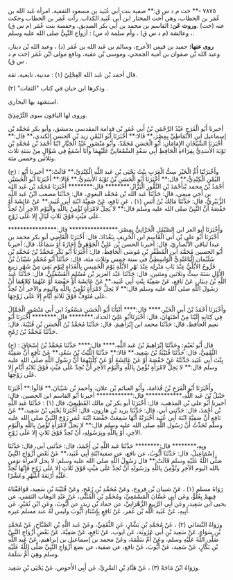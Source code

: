 ٧٨٧٥ -** خت م د س ق:** صفية بنت أبي عُبَيد بن مسعود الثقفية، امرأة عَبد الله بن عُمَر بن الخطاب، وهي أخت المختار ابن أَبي عُبَيد الكذاب. رأت عُمَر بن الخطاب وحكت عنه (خت) .**وروت عَن:** القاسم بن محمد بن أَبي بكر الصديق، وحفصة بنت عُمَر (م س ق) ، وعائشة (م د س ق) ، وأم سلمة (د س) : أزواج النَّبِيُّ صلى الله عليه وسلم.

**روى عنها:** حميد بن قيس الأعرج، وسالم بن عَبد الله بن عُمَر (د) ، وعبد الله بْن دينار، وعبد الله بْن صفوان بن أمية الجمحي، وموسى بْن عقبة، ونافع مولى ابْن عُمَر (خت م د س ق) .

قال أحمد بْن عَبد الله العِجْلِيّ (١) : مدنية، تابعية، ثقة.

وذكرها ابن حبان في كتاب "الثقات" (٢) .

استشهد بها البخاري.

وروى لها الباقون سوى التِّرْمِذِيّ.

أخبرنا أَبُو الْفَرَجِ عَبْدُ الرَّحْمَنِ بْنُ أَبي عُمَر بْن قدامة المقدسي بدمشق، وأبو بكر مُحَمَّد بْن إسماعيل ابن الأَنْمَاطِيِّ بِمِصْرَ،** قَالا:** أَخْبَرَنَا أَبُو اليُمْنِ زيد بْن الحسن الكندي،** قال:** أَخْبَرَنَا الشَّيْخَانِ الإِمَامَانِ: أَبُو الْحَسَنِ مُحَمَّدٌ، وأَبُو مَنْصُورٍ عَبْدُ الْجَبَّارِ ابْنَا أَحْمَدَ بْنِ مُحَمَّدِ بْنِ تَوْبَةَ الأَسَدِيُّ بِقِرَاءَةِ الْحَافِظِ أَبِي سَعْدٍ السَّمْعَانِيِّ عَلَيْهِمَا وأَنَا أَسْمَعُ فِي شَوَّالٍ مِنْ سَنَةِ ثلاث وثلاثين وخمس مئة.

(ح) : وأَخْبَرَتْنَا أُمُّ الْخَيْرِ سِتُّ الْعَرَبِ بِنْتُ يَحْيَى بْنِ عَبد اللَّهِ الْكِنْدِيِّ،** قَالَتْ:** أخبرنا أَبُو اليُمْنِ الْكِنْدِيُّ،** قال:** أَخْبَرَنَا أَبُو الْحَسَنِ بْنُ تَوْبَةَ الأَسَدِيُّ،** قَالا:** أَخْبَرَنَا أَبُو الْحُسَيْنِ أَحْمَدُ بْنُ محمد بْنأَحْمَدَ بْنِ النَّقُّورِ الْبَزَّازُ،******** قال:******** أَخْبَرَنَا مُحَمَّد بْن عَبد الله بن أَخِي مِيمِي، قال: حَدَّثَنَا عَبد الله بْن مُحَمَّد البغوي، قال: حَدَّثَنَا مصعب ابْنُ عَبد اللَّهِ الزُّبَيْرِيُّ، قال: حَدَّثَنَا مَالِكُ بْنُ أَنَسٍ (١) ، عَنِ نَافِعٍ، عَنْ صَفِيَّةَ ابْنَةِ أَبِي عُبَيد،** عَنْ عَائِشَةَ أَوْ حَفْصَةَ أَنَّ النَّبِيَّ صلى الله عليه وسلم قال:** لا يَحِلُّ لامْرَأَةٍ تُؤْمِنُ بِاللَّهِ والْيَوْمِ الآخِرِ أَنْ تُحِدَّ عَلَى مَيِّتٍ فَوْقَ ثَلاثِ لَيَالٍ إِلا عَلَى زَوْجٍ.

وأَخْبَرَنَا أبو العز ابن الصَّيْقَلِ الْحَرَّانِيُّ بِمِصْرَ،**************** قال:**************** أَخْبَرَنَا أَبُو علي بْن أَبي الْقَاسِم ابن الْخَرِيفِ بِبَغْدَادَ، قال: أَخْبَرَنَا الْقَاضِي أبو بكر محمد بن عبدا لباقي الأَنْصارِيّ، قال: أخبرنا الحسن بْن عَلِيٍّ الْجَوْهَرِيُّ إِجَازَةً أَوْ سَمَاعًا، قال: أخبرنا أَبُو الحسين مُحَمَّد ابن الْمُظَفَّرِ بْنِ مُوسَى الْحَافِظُ، قال: أَخْبَرَنَا أَبُو بَكْرٍ مُحَمَّدُ بْنُ مُحَمَّدِ بْنِ سُلَيْمان الْبَاغَنْدِيُّ الْوَاسِطِيُّ في سنة خمس وثلاث مئة، قال: حَدَّثَنَا أَبُو مُحَمَّدٍ شَيْبَانُ بْنُ فَرُّوخَ الأَبُلِّيُّ عِنْدَ بَابِ مَنْزِلِه عِنْدَ نَهْرِ الأَبُلَّةِ يَوْمَ الْخَمِيسِ بِالْغَدَاةِ لِيَوْمٍ بَقِيَ مِنْ شَهْرِ رَبِيعٍ الأَوَّلِ سَنَةَ سِتٍّ وثلاثين ومئتين، قال: حَدَّثَنَا عَبْد العزيز بْن مُسْلِمٍ الْقَسْمَلِيُّ، قال: حَدَّثَنَا عَبد اللَّهِ بْنُ دِينَارٍ، عَنْ نَافِعٍ، عَنْ صَفِيَّةَ بِنْتِ أَبِي عُبَيد،** عَنْ عَائِشَةَ أَوْ حَفْصَةَ أَوْ عَنْهُمَا كِلاهُمَا أَنَّ رَسُولَ اللَّهِ صلى الله عليه وسلم قال:** لا يَحِلُّ لامْرَأَةٍ تُؤْمِنُ بِاللَّهِ واليوم والآخر أَنْ تُحِدَّ عَلَى مُتَوَفٍّ فَوْقَ ثَلاثَةِ أَيَّامٍ إِلا عَلَى زَوْجِهَا.

وأَخْبَرَنَا أَحْمَدُ بْنُ أَبي الْخَيْرِ،**** قال:**** أَنْبَأَنَا أَبُو الْحَسَنِ مَسْعُودُ ابن أَبي مَنْصُورٍ الْجَمَّالُ فِي كِتَابِهِ إِلَيْنَا مِنْ أَصْبَهَانَ، قال: أَخْبَرَنَاأَبُو عَلِيّ الحداد،******** قال:******** أَخْبَرَنَا أَبُو نعيم الحافظ، قال: حَدَّثَنَا محمد ابن إِبْرَاهِيمَ، قال: حَدَّثَنَا مُحَمَّدُ بْنُ الْحَسَنِ بْنِ قُتَيْبَةَ، قال: حَدَّثَنَا مُحَمَّدُ بْنُ رُمْحٍ.

(ح) : قال أَبُو نُعَيْمٍ: وحَدَّثَنَا إِبْرَاهِيمُ بْنُ عَبد اللَّهِ،**** قال:**** حَدَّثَنَا مُحَمَّدُ بْنُ إِسْحَاقَ الثَّقَفِيُّ، قال: حَدَّثَنَا قُتَيْبَةُ بْنُ سَعِيد،** قَالا:** حَدَّثَنَا اللَّيْثُ بْنُ سَعْدٍ،** عَنْ نَافِعٍ أَنَّ صَفِيَّةَ بِنْتَ أَبِي عُبَيد حَدَّثَتْهُ عَنْ حَفْصَةَ أَوْ عَنْ عَائِشَةَ أَوْ عَنْ كِلْتَيْهِمَا أَنَّ رَسُول اللَّهِ صلى الله عليه وسلم قال:** لا يَحِلُّ لامْرَأَةٍ تُؤْمِنُ بِاللَّهِ والْيَوْمِ الآخِرِ أَنْ تُحِدَّ عَلَى مَيِّتٍ فَوْقَ ثَلاثَةِ أَيَّامٍ إِلا عَلَى زَوْجِهَا.

وأَخْبَرَنَا أَبُو الْفَرَجِ بْنُ قُدَامَةَ، وأَبُو الغنائم بْن علان، وأحمد بْن شَيْبَانَ،** قَالُوا:** أَخْبَرَنَا حَنْبَلُ بْنُ عَبد اللَّهِ،************ قال:************ أخبرنا أَبُو القاسم ابن الحصين، قال: أخبرنا أَبُو علي بْن المذهب، قال: أَخْبَرَنَا أبو بكر بْن مالك القَطِيعِيّ، قال (١) : حَدَّثَنَا عَبد اللَّهِ بْن أَحْمَدَ، قال: حَدَّثني أبي، قال: حَدَّثَنَا يزيد بْن هارون، قال: أَخْبَرَنَا يَحْيَى بْنُ سَعِيد،** عَنْ نَافِعٍ أَنَّ صَفِيَّةَ ابْنَةَ أَبِي عُبَيد أَخْبَرَتْهُ أَنَّهَا سَمِعَتْ حَفْصَةَ ابْنَةَ عُمَر زَوْجَ النَّبِيِّ صلى الله عليه وسلم تُحَدِّثُ أَنَّ رَسُول اللَّهِ صلى الله عليه وسلم قال:** لا يَحِلُّ لامْرَأَةٍ تُؤْمِنُ بِاللَّهِ والْيَوْمِ الآخِرِ، أَوْ بِاللَّهِ وبِرَسُولِهِ، أَنْ تُحِدَّ فَوْقَ ثَلاثٍ إِلا عَلَى زَوْجٍ.

وبِهِ،******** قال:******** حَدَّثَنَا عَبد اللَّهِ بْن أَحْمَدَ، قال: حَدَّثني أبي، قال: حَدَّثَنَا إِسْمَاعِيلُ، قال: حَدَّثَنَا أَيُّوبُ، عن نافع، عن صفيةابْنَةِ أَبِي عُبَيد،** عَنْ بَعْضِ أَزْوَاجِ النَّبِيِّ صَلَّى اللَّهُ عَلَيْهِ وسلم قَالَتْ:** قال رَسُولُ اللَّهِ صلى الله عليه وسلم: لا يحل لامرأة تؤمن بالله اليوم الآخِرِ وتُؤْمِنُ بِاللَّهِ ورَسُولِهِ أَنْ تُحِدَّ عَلَى مَيِّتٍ فَوْقَ ثَلاثِ إِلا عَلَى زَوْجٍ فَإِنَّهَا تُحِدُّ عَلَيْهِ أَرْبَعَةَ أَشْهُرٍ وعَشْرًا.

رَوَاهُ مسلم (١) ، عَنْ شيبان بْن فروخ، وعَنْ مُحَمَّدِ بْنِ رُمْحٍ، وعَنْ قُتَيْبَةَ بْنِ سَعِيد، فَوَافَقْنَاهُ فِيهِمْ بِعُلُوٍّ، وعَن أَبِي غَسَّانَ الْمَسْمَعِيِّ، ومُحَمَّدِ بْنِ الْمُثَنَّى، عَنْ عَبْدِ الوهاب الثقفي، عن يحيى ابن سَعِيد، وعَن أَبِي الرَّبِيعِ الزَّهْرَانِيِّ، عن حماد بْن زيد، عن أَيُّوبَ، وعَنِ ابْنِ نُمَيْرٍ، عَن أَبِيهِ، عَنْ عُبَيد اللَّه بْن عُمَر، عَنْ نَافِعٍ بِإِسْنَادِ أَيُّوبَ وليس لَهُ عند مسلم غيره.

ورَوَاهُ النَّسَائي (٢) ، عَنْ مُحَمَّدِ بْنِ بَشَّارٍ، عَنِ الثَّقَفِيِّ، وعَنْ عَبد اللَّهِ بْنِ الصَّبَّاحِ، عَنْ مُحَمَّدِ بْنِ سَوَاءٍ، عَنْ سَعِيد بْنِ أَبي عَرُوبَة، عَن ايوب، عَنْ نَافِعٍ، عَنْ صَفِيَّةَ، عَنْ بَعْضِ أَزْوَاجِ النَّبِيِّ صَلَّى اللَّهُ عَلَيْهِ وسلم، وعَنْ أُمِّ سَلَمَةَ، وعَنْ محمد بن إسماعيل بن إبراهيم، عَنْ عَبد اللَّهِ بْنِ بَكَّارٍ، عَنْ سَعِيد، عَنْ أَيُّوبَ، عَنْ نافع، عن صفية، عن بضع أَزْوَاجِ النَّبِيِّ صَلَّى اللَّهُ عَلَيْهِ وسلم وهِيَ أُمُّ سَلَمَةَ.

ورَوَاهُ ابْنُ مَاجَهْ (٣) ، عَنْ هَنَّادِ بْنِ السَّرِيِّ، عَن أَبِي الأَحوص، عَنْ يَحْيَى بْنِ سَعِيد.